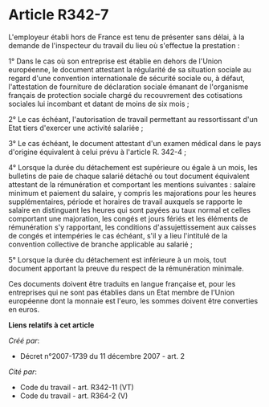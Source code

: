 # Article R342-7

L'employeur établi hors de France est tenu de présenter sans délai, à la demande de l'inspecteur du travail du lieu où
s'effectue la prestation : 

1° Dans le cas où son entreprise est établie en dehors de l'Union européenne, le document attestant la régularité de sa
situation sociale au regard d'une convention internationale de sécurité sociale ou, à défaut, l'attestation de fourniture de
déclaration sociale émanant de l'organisme français de protection sociale chargé du recouvrement des cotisations sociales lui
incombant et datant de moins de six mois ; 

2° Le cas échéant, l'autorisation de travail permettant au ressortissant d'un Etat tiers d'exercer une activité salariée ; 

3° Le cas échéant, le document attestant d'un examen médical dans le pays d'origine équivalent à celui prévu à l'article R.
342-4 ; 

4° Lorsque la durée du détachement est supérieure ou égale à un mois, les bulletins de paie de chaque salarié détaché ou tout
document équivalent attestant de la rémunération et comportant les mentions suivantes : salaire minimum et paiement du
salaire, y compris les majorations pour les heures supplémentaires, période et horaires de travail auxquels se rapporte le
salaire en distinguant les heures qui sont payées au taux normal et celles comportant une majoration, les congés et jours
fériés et les éléments de rémunération s'y rapportant, les conditions d'assujettissement aux caisses de congés et intempéries
le cas échéant, s'il y a lieu l'intitulé de la convention collective de branche applicable au salarié ; 

5° Lorsque la durée du détachement est inférieure à un mois, tout document apportant la preuve du respect de la rémunération
minimale. 

Ces documents doivent être traduits en langue française et, pour les entreprises qui ne sont pas établies dans un Etat membre
de l'Union européenne dont la monnaie est l'euro, les sommes doivent être converties en euros.

**Liens relatifs à cet article**

_Créé par_:

  - Décret n°2007-1739 du 11 décembre 2007 - art. 2

_Cité par_:

  - Code du travail - art. R342-11 (VT)
  - Code du travail - art. R364-2 (V)
